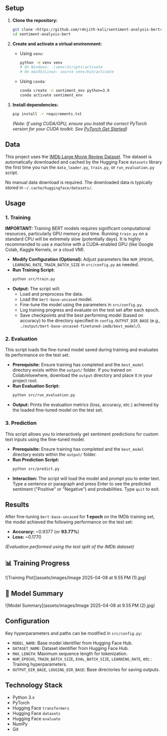 
## Setup

1.  **Clone the repository:**
    ```bash
    git clone <https://github.com/r4njith-kali/sentiment-analysis-bert> 
    cd sentiment-analysis-bert
    ```

2.  **Create and activate a virtual environment:**
    *   Using `venv`:
        ```bash
        python -m venv venv
        # On Windows: .\venv\Scripts\activate
        # On macOS/Linux: source venv/bin/activate
        ```
    *   Using `conda`:
        ```bash
        conda create -n sentiment_env python=3.9
        conda activate sentiment_env
        ```

3.  **Install dependencies:**
    ```bash
    pip install -r requirements.txt
    ```
    *(Note: If using CUDA/GPU, ensure you install the correct PyTorch version for your CUDA toolkit. See [PyTorch Get Started](https://pytorch.org/get-started/locally/))*

## Data

This project uses the [IMDb Large Movie Review Dataset](https://huggingface.co/datasets/imdb). The dataset is automatically downloaded and cached by the Hugging Face `datasets` library the first time you run the `data_loader.py`, `train.py`, or `run_evaluation.py` script.

No manual data download is required. The downloaded data is typically stored in `~/.cache/huggingface/datasets/`.

## Usage

### 1. Training

**IMPORTANT:** Training BERT models requires significant computational resources, particularly GPU memory and time. Running `train.py` on a standard CPU will be extremely slow (potentially days). It is highly recommended to use a machine with a CUDA-enabled GPU (like Google Colab, Kaggle Kernels, or a cloud VM).

*   **Modify Configuration (Optional):** Adjust parameters like `NUM_EPOCHS`, `LEARNING_RATE`, `TRAIN_BATCH_SIZE` in `src/config.py` as needed.
*   **Run Training Script:**
    ```bash
    python src/train.py
    ```
*   **Output:** The script will:
    *   Load and preprocess the data.
    *   Load the `bert-base-uncased` model.
    *   Fine-tune the model using the parameters in `src/config.py`.
    *   Log training progress and evaluate on the test set after each epoch.
    *   Save checkpoints and the best performing model (based on accuracy) to the directory specified in `config.OUTPUT_DIR_BASE` (e.g., `./output/bert-base-uncased-finetuned-imdb/best_model/`).

### 2. Evaluation

This script loads the fine-tuned model saved during training and evaluates its performance on the test set.

*   **Prerequisite:** Ensure training has completed and the `best_model` directory exists within the `output/` folder. If you trained on Colab/elsewhere, download the `output` directory and place it in your project root.
*   **Run Evaluation Script:**
    ```bash
    python src/run_evaluation.py
    ```
*   **Output:** Prints the evaluation metrics (loss, accuracy, etc.) achieved by the loaded fine-tuned model on the test set.

### 3. Prediction

This script allows you to interactively get sentiment predictions for custom text inputs using the fine-tuned model.

*   **Prerequisite:** Ensure training has completed and the `best_model` directory exists within the `output/` folder.
*   **Run Prediction Script:**
    ```bash
    python src/predict.py
    ```
*   **Interaction:** The script will load the model and prompt you to enter text. Type a sentence or paragraph and press Enter to see the predicted sentiment ("Positive" or "Negative") and probabilities. Type `quit` to exit.

## Results

After fine-tuning `bert-base-uncased` for **1 epoch** on the IMDb training set, the model achieved the following performance on the test set:

*   **Accuracy:** ~0.9377 (or **93.77%**)
*   **Loss:** ~0.1770

*(Evaluation performed using the test split of the IMDb dataset)*

## 📊 Training Progress

![Training Plot](assets/images/Image 2025-04-08 at 9.55 PM (1).jpg)

## 🧠 Model Summary

![Model Summary](assets/images/Image 2025-04-08 at 9.55 PM (2).jpg)


## Configuration

Key hyperparameters and paths can be modified in `src/config.py`:

*   `MODEL_NAME`: Base model identifier from Hugging Face Hub.
*   `DATASET_NAME`: Dataset identifier from Hugging Face Hub.
*   `MAX_LENGTH`: Maximum sequence length for tokenization.
*   `NUM_EPOCHS`, `TRAIN_BATCH_SIZE`, `EVAL_BATCH_SIZE`, `LEARNING_RATE`, etc.: Training hyperparameters.
*   `OUTPUT_DIR_BASE`, `LOGGING_DIR_BASE`: Base directories for saving outputs.

## Technology Stack

*   Python 3.x
*   PyTorch
*   Hugging Face `transformers`
*   Hugging Face `datasets`
*   Hugging Face `evaluate`
*   NumPy
*   Git
